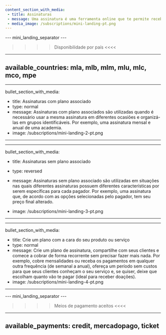```yaml
---
content_section_with_media: 
 - title: Assinaturas
 - message: Uma assinatura é uma ferramenta online que te permite receber pagamentos de forma automática e recorrente. Integrando as assinaturas, o cliente poderá assinar produtos e/ou serviços com cobrança recorrente de acordo com o período e meio de pagamento selecionados no ato da compra.
 - media_image: /subscriptions/mini-landing-pt.png
---
```


--- mini_landing_separator ---

>>>> Disponibilidade por país <<<<
---
available_countries: mla, mlb, mlm, mlu, mlc, mco, mpe
---

---
bullet_section_with_media: 
 - title: Assinaturas com plano associado
 - type: normal
 - message: Assinaturas com plano associados são utilizadas quando é necessário usar a mesma assinatura em diferentes ocasiões e organizá-las em grupos identificáveis. Por exemplo, uma assinatura mensal e anual de uma academia.
 - image: /subscriptions/mini-landing-2-pt.png
---

---
bullet_section_with_media: 
 - title: Assinaturas sem plano associado
 - type: reversed
 - message: Assinaturas sem plano associado são utilizadas em situações nas quais diferentes assinaturas possuem diferentes características por serem específicas para cada pagador. Por exemplo, uma assinatura que, de acordo com as opções selecionadas pelo pagador, tem seu preço final alterado.

 - image: /subscriptions/mini-landing-3-pt.png
---

---
bullet_section_with_media: 
 - title: Crie um plano com a cara do seu produto ou serviço
 - type: normal
 - message: Crie um plano de assinatura, compartilhe com seus clientes e comece a cobrar de forma recorrente sem precisar fazer mais nada. Por exemplo, cobre mensalidades ou receba os pagamentos em qualquer outra frequência (de semanal a anual), ofereça um período sem custos para que seus clientes conheçam o seu serviço e, se quiser, deixe que escolham quanto vão te pagar (ideal para receber doações).
 - image: /subscriptions/mini-landing-4-pt.png
---

--- mini_landing_separator ---

>>>> Meios de pagamento aceitos <<<<
---
available_payments: credit, mercadopago, ticket
---
